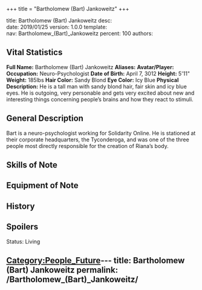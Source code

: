 +++
title = "Bartholomew (Bart) Jankoweitz"
+++

title:		Bartholomew (Bart) Jankoweitz
desc:		
date:		2019/01/25
version:	1.0.0
template:	
nav:		Bartholomew_(Bart)_Jankoweitz
percent:	100
authors:	
## Vital Statistics

**Full Name:** Bartholomew (Bart) Jankoweitz
**Aliases:**
**Avatar/Player:**
**Occupation:** Neuro-Psychologist
**Date of Birth:** April 7, 3012
**Height:** 5'11"
**Weight:** 185lbs
**Hair Color:** Sandy Blond
**Eye Color:** Icy Blue
**Physical Description:** He is a tall man with sandy blond hair, fair
skin and icy blue eyes. He is outgoing, very personable and gets very
excited about new and interesting things concerning people’s brains and
how they react to stimuli.

## General Description

Bart is a neuro-psychologist working for Solidarity Online. He is
stationed at their corporate headquarters, the Tyconderoga, and was one
of the three people most directly responsible for the creation of
Riana’s body.

## Skills of Note

## Equipment of Note

## History

## Spoilers

<spoiler text="Status">Status: Living</spoiler>

[Category:People_Future](Category:People_Future "wikilink")---
title: Bartholomew (Bart) Jankoweitz
permalink: /Bartholomew_(Bart)_Jankoweitz/
---


